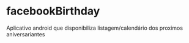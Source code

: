 facebookBirthday
================

Aplicativo android que disponibiliza listagem/calendário dos proximos aniversariantes

